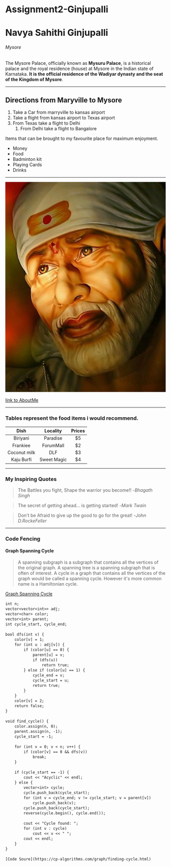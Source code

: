 # Assignment2-Ginjupalli
# Navya Sahithi Ginjupalli
###### Mysore 

The Mysore Palace, officially known as **Mysuru Palace**, is a historical palace and the royal residence (house) at Mysore in the Indian state of Karnataka. **It is the official residence of the Wadiyar dynasty and the seat of the Kingdom of Mysore**.

***

## Directions from Maryville to Mysore

1. Take a Car from marryville to kansas airport 
2. Take a flight from kansas airport to Texas airport
3. From Texas  take a flight to Delhi
    1. From Delhi take a flight to Bangalore
    
Items that can be brought to my favourite place for maximum enjoyment.

* Money
* Food
* Badminton kit
* Playing Cards
* Drinks

***
![saibaba](images/saibaba.jpg)

[link to AboutMe](https://github.com/nsginjupalli/Assignment2-Ginjupalli/blob/e4b849659a86156cb5c48232d16588fb30495382/AboutMe.md)

***

### Tables represent the food items i would recommend.

| Dish | Locality | Prices |
| :---: | :---: | :---: |
| Biriyani | Paradise | $5 |
| Frankiee | ForumMall | $2 |
| Coconut milk | DLF | $3 |
| Kaju Burfi| Sweet Magic | $4 |

***

### My Inspiring Quotes

> The Battles you fight, Shape the warrior you  become!! -*Bhagath Singh*

> The secret of getting ahead... is getting started! -*Mark Twain*

> Don't be Afraid to give up the good to go for the great! -*John D.RockeFeller*

***
### Code Fencing

#### Graph Spanning Cycle

> A spanning subgraph is a subgraph that contains all the vertices of the original graph. A spanning tree is a spanning subgraph that is often of interest. A cycle in a graph that contains all the vertices of the graph would be called a spanning cycle. However it's more common name is a Hamiltonian cycle.

[ Graph Spanning Cycle](https://www.edmath.org/MATtours/discrete/concepts/csubgr.html)

    int n;  
    vector<vector<int>> adj;  
    vector<char> color;  
    vector<int> parent;  
    int cycle_start, cycle_end;  

    bool dfs(int v) {  
        color[v] = 1;  
        for (int u : adj[v]) {  
            if (color[u] == 0) {  
                parent[u] = v;  
                if (dfs(u))  
                    return true;  
            } else if (color[u] == 1) {  
                cycle_end = v;  
                cycle_start = u;  
                return true;  
            }  
        }  
        color[v] = 2;  
        return false;  
    }  

    void find_cycle() {  
        color.assign(n, 0);  
        parent.assign(n, -1);  
        cycle_start = -1;  

        for (int v = 0; v < n; v++) {  
            if (color[v] == 0 && dfs(v))  
                break;  
        }  

        if (cycle_start == -1) {  
            cout << "Acyclic" << endl;  
        } else {  
            vector<int> cycle;  
            cycle.push_back(cycle_start);  
            for (int v = cycle_end; v != cycle_start; v = parent[v])  
                cycle.push_back(v);  
            cycle.push_back(cycle_start);  
            reverse(cycle.begin(), cycle.end());  

            cout << "Cycle found: ";  
            for (int v : cycle)  
                cout << v << " ";  
            cout << endl;  
        }  
    }  

    [Code Soure](https://cp-algorithms.com/graph/finding-cycle.html)

